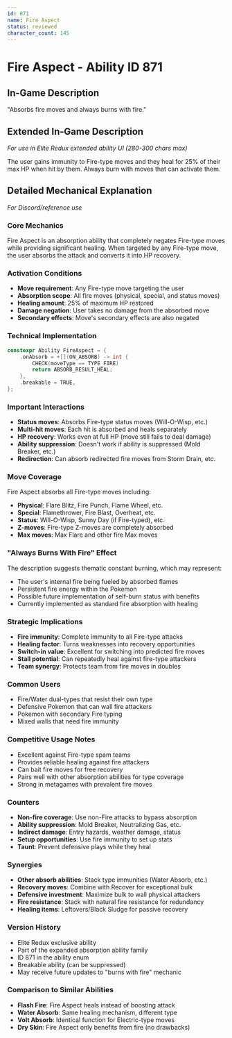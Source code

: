 ```yaml
---
id: 871
name: Fire Aspect
status: reviewed
character_count: 145
---
```


# Fire Aspect - Ability ID 871

## In-Game Description
"Absorbs fire moves and always burns with fire."

## Extended In-Game Description
*For use in Elite Redux extended ability UI (280-300 chars max)*

The user gains immunity to Fire-type moves and they heal for 25% of their max HP when hit by them. Always burn with moves that can activate them.

## Detailed Mechanical Explanation
*For Discord/reference use*

### Core Mechanics
Fire Aspect is an absorption ability that completely negates Fire-type moves while providing significant healing. When targeted by any Fire-type move, the user absorbs the attack and converts it into HP recovery.

### Activation Conditions
- **Move requirement**: Any Fire-type move targeting the user
- **Absorption scope**: All fire moves (physical, special, and status moves)
- **Healing amount**: 25% of maximum HP restored
- **Damage negation**: User takes no damage from the absorbed move
- **Secondary effects**: Move's secondary effects are also negated

### Technical Implementation
```c
constexpr Ability FireAspect = {
    .onAbsorb = +[](ON_ABSORB) -> int {
        CHECK(moveType == TYPE_FIRE)
        return ABSORB_RESULT_HEAL;
    },
    .breakable = TRUE,
};
```

### Important Interactions
- **Status moves**: Absorbs Fire-type status moves (Will-O-Wisp, etc.)
- **Multi-hit moves**: Each hit is absorbed and heals separately
- **HP recovery**: Works even at full HP (move still fails to deal damage)
- **Ability suppression**: Doesn't work if ability is suppressed (Mold Breaker, etc.)
- **Redirection**: Can absorb redirected fire moves from Storm Drain, etc.

### Move Coverage
Fire Aspect absorbs all Fire-type moves including:
- **Physical**: Flare Blitz, Fire Punch, Flame Wheel, etc.
- **Special**: Flamethrower, Fire Blast, Overheat, etc.
- **Status**: Will-O-Wisp, Sunny Day (if Fire-typed), etc.
- **Z-moves**: Fire-type Z-moves are completely absorbed
- **Max moves**: Max Flare and other fire Max moves

### "Always Burns With Fire" Effect
The description suggests thematic constant burning, which may represent:
- The user's internal fire being fueled by absorbed flames
- Persistent fire energy within the Pokemon
- Possible future implementation of self-burn status with benefits
- Currently implemented as standard fire absorption with healing

### Strategic Implications
- **Fire immunity**: Complete immunity to all Fire-type attacks
- **Healing factor**: Turns weaknesses into recovery opportunities  
- **Switch-in value**: Excellent for switching into predicted fire moves
- **Stall potential**: Can repeatedly heal against fire-type attackers
- **Team synergy**: Protects team from fire moves in doubles

### Common Users
- Fire/Water dual-types that resist their own type
- Defensive Pokemon that can wall fire attackers
- Pokemon with secondary Fire typing
- Mixed walls that need fire immunity

### Competitive Usage Notes
- Excellent against Fire-type spam teams
- Provides reliable healing against fire attackers
- Can bait fire moves for free recovery
- Pairs well with other absorption abilities for type coverage
- Strong in metagames with prevalent fire moves

### Counters
- **Non-fire coverage**: Use non-Fire attacks to bypass absorption
- **Ability suppression**: Mold Breaker, Neutralizing Gas, etc.
- **Indirect damage**: Entry hazards, weather damage, status
- **Setup opportunities**: Use fire immunity to set up stats
- **Taunt**: Prevent defensive plays while they heal

### Synergies
- **Other absorb abilities**: Stack type immunities (Water Absorb, etc.)
- **Recovery moves**: Combine with Recover for exceptional bulk
- **Defensive investment**: Maximize bulk to wall physical attackers
- **Fire resistance**: Stack with natural fire resistance for redundancy
- **Healing items**: Leftovers/Black Sludge for passive recovery

### Version History
- Elite Redux exclusive ability
- Part of the expanded absorption ability family
- ID 871 in the ability enum
- Breakable ability (can be suppressed)
- May receive future updates to "burns with fire" mechanic

### Comparison to Similar Abilities
- **Flash Fire**: Fire Aspect heals instead of boosting attack
- **Water Absorb**: Same healing mechanism, different type
- **Volt Absorb**: Identical function for Electric-type moves
- **Dry Skin**: Fire Aspect only benefits from fire (no drawbacks)